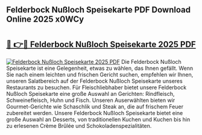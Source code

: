 ## Felderbock Nußloch Speisekarte PDF Download Online 2025 x0WCy

# <h2><a href="http://gc9jrqw.nevu.top/?p=Felderbock+Nu%c3%9floch+Speisekarte">🔗 👉🔴 Felderbock Nußloch Speisekarte 2025 PDF</a></h2>

[![Felderbock Nußloch Speisekarte 2025 PDF](https://i.imgur.com/dBaPXMq.png)](http://gc9jrqw.nevu.top/?p=Felderbock+Nu%c3%9floch+Speisekarte)
Die Felderbock Nußloch Speisekarte ist eine Gelegenheit, etwas zu wählen, das Ihnen gefällt. Wenn Sie nach einem leichten und frischen Gericht suchen, empfehlen wir Ihnen, unseren Salatbereich auf der Felderbock Nußloch Speisekarte unseres Restaurants zu besuchen. Für Fleischliebhaber bietet unsere Felderbock Nußloch Speisekarte eine große Auswahl an Gerichten: Rindfleisch, Schweinefleisch, Huhn und Fisch. Unseren Auserwählten bieten wir Gourmet-Gerichte wie Schaschlik und Steak an, die auf frischem Feuer zubereitet werden. Unsere Felderbock Nußloch Speisekarte bietet eine große Auswahl an Desserts, von traditionellen Kuchen und Kuchen bis hin zu erlesenen Crème Brûlée und Schokoladenspezialitäten.
